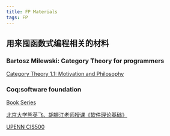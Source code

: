 ```yaml
---
title: FP Materials
tags: FP
---
```


## 用来囤函数式编程相关的材料

<!--more-->

### Bartosz Milewski: Category Theory for programmers 
[Category Theory 1.1: Motivation and Philosophy](https://www.youtube.com/watch?v=I8LbkfSSR58&list=PLHDvRM-WxsQ799vS6J6kj3ZEgp98PBNEf&index=1&t=10s)

### Coq:software foundation  

[Book Series](https://softwarefoundations.cis.upenn.edu/)  

[北京大学熊英飞、胡振江老师授课《软件理论基础》](https://xiongyingfei.github.io/SF/2021/)  

[UPENN CIS500](https://www.seas.upenn.edu/~cis500/current/index.html)  
